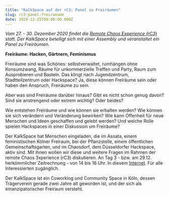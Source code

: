 ```yaml
---
title: "KalkSpace auf der rC3: Panel zu Freiräumen"
slug: rc3-panel-freiraeume
date: 2020-12-25T00:00:00.000Z
---
```


_Vom 27. - 30. Dezember 2020 findet die [Remote Chaos Experience (rC3)](https://rc3.world/) statt. Der KalkSpace beteiligt sich mit einer Assembly und veranstaltet ein Panel zu Freiräumen._

**Freiräume: Hacken, Gärtnern, Feminismus**

Freiräume sind was Schönes: selbstverwaltet, rumhängen ohne Konsumzwang, Räume für unkommerzielle Treffen und Party, Raum zum Ausprobieren und Basteln. Das klingt nach Jugendzentrum, Stadtteilzentrum oder Hackspace? Ja, diese können Freiräume sein oder haben den Anspruch, Freiräume zu sein.

Aber was sind Freiräume darüber hinaus? Gibt es nicht schon genug davon? Sind sie anstrengend oder extrem wichtig? Oder beides?

Wie entstehen Freiräume und wie können sie erhalten werden? Wie können sie sich verändern und Veränderung bewirken? Wie kann Offenheit für neue Menschen und Ideen geschaffen und gelebt werden? Und welche Rolle spielen Hackspaces in einer Diskussion um Freiräume?

Der KalkSpace hat Menschen eingeladen, die im Assata, einem feministischen Kölner Freiraum, bei der Pflanzstelle, einem öffentlichen Gemeinschaftsgarten, und im Chaosdorf, dem Düsseldorfer Hackspace, aktiv sind. Mit ihnen wollen wir diese und weitere Fragen im Rahmen der remote Chaos 3xperience (rC3) diskutieren. An Tag 3 - bzw. am 29.12. herkömmlicher Zeitrechnung - von 14 bis 16 Uhr. In diesem [Internet](https://bbb.kalk.space/b/kal-xeo-nok). Für alle Interessierten zugänglich.

Der KalkSpace ist ein Coworking und Community Space in Köln, dessen Trägerverein gerade zwei Jahre alt geworden ist, und der sich als emanzipatorischer Freiraum versteht.
